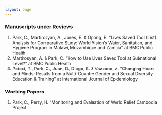 ```yaml
---
layout: page
---
```


### Manuscripts under Reviews  
1. Park, C., Martirosyan, A., Jones, E. & Opong, E. “Lives Saved Tool (List) Analysis for Comparative Study: World Vision’s Water, Sanitation, and Hygiene Program in Malawi, Mozambique and Zambia” at BMC Public Health  
2. Martirosyan, A. & Park, C. “How to Use Lives Saved Tool at Subnational Level?” at BMC Public Health  
3. Poteat, T., Park, C., Juan, D., Diego, S. & Vazzano, A. “Changing Heart and Minds: Results from a Multi-Country Gender and Sexual Diversity Education & Training” at International Journal of Epidemiology  


### Working Papers

1. Park, C., Perry, H. “Monitoring and Evaluation of World Relief Cambodia Project  
